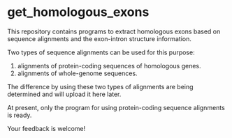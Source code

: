 # get_homologous_exons
This repository contains programs to extract homologous exons based on
sequence alignments and the exon-intron structure information.

Two types of sequence alignments can be used for this purpose:

1. alignments of protein-coding sequences of homologous genes.
2. alignments of whole-genome sequences.

The difference by using these two types of alignments are being
determined and will upload it here later.

At present, only the program for using protein-coding sequence
alignments is ready.

Your feedback is welcome!


